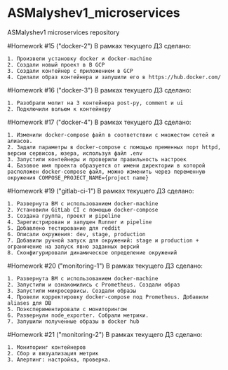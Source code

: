 # ASMalyshev1_microservices
ASMalyshev1 microservices repository

#Homework #15 ("docker-2") В рамках текущего ДЗ сделано:

	1. Произвели установку docker и docker-machine
	2. Создали новый проект в В GCP
	3. Создали контейнер с приложением в GCP 
	4. Сделали образ контейнера и запушили его в https://hub.docker.com/

#Homework #16 ("docker-3") В рамках текущего ДЗ сделано:

	1. Разобрали молит на 3 контейнера post-py, comment и ui
	2. Подключили вольюм к контейнеру
	
#Homework #17 ("docker-4") В рамках текущего ДЗ сделано:

	1. Изменили docker-compose файл в соответствии с множестом сетей и алиасов.
    2. Задали параметры в docker-compose с помощью пременных порт httpd, версии сервисов, юзера, используя файл .env
    3. Запустили контейнеры и проверили правильность настроек
    4. Базовое имя проекта образуется от имени директории в которой расположен docker-compose файл, можно изменить через переменную окружения COMPOSE_PROJECT_NAME={project name}
	
#Homework #19 ("gitlab-ci-1") В рамках текущего ДЗ сделано:

    1. Развернута ВМ с использованием docker-machine
    2. Установили GitLab CI с помощью docker-compose
    3. Создана группа, проект и pipeline
    4. Зарегистрирован и запущен Runner и pipeline
    5. Добавлено тестирование для reddit
    6. Описали окружения: dev, stage, production
    7. Добавили ручной запуск для окружений: stage и production + ограничение на запуск явно заданных версий
    8. Сконфигурировали динамическое определение окружений
	
#Homework #20 ("monitoring-1") В рамках текущего ДЗ сделано:

	1. Развернута ВМ с использованием docker-machine
	2. Запустили и ознакомились с Prometheus. Создали образ
	3. Запустили микросервисы. Создали образы
	4. Провели корректировку docker-compose под Prometheus. Добавили aliases для DB
	5. Поэкспериментировали с мониторингом
	6. Развернули node_exporter. Собрали метрики.
	7. Запушили полученные образы в docker hub
	
#Homework #21 ("monitoring-2") В рамках текущего ДЗ сделано:

	1. Мониторинг контейнеров
	2. Сбор и визуализация метрик
	3. Алертинг: настройка, проверка.
